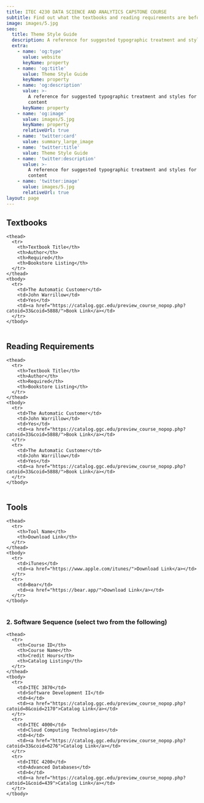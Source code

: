```yaml
---
title: ITEC 4230 DATA SCIENCE AND ANALYTICS CAPSTONE COURSE
subtitle: Find out what the textbooks and reading requirements are before taking the class.
image: images/5.jpg
seo:
  title: Theme Style Guide
  description: A reference for suggested typographic treatment and styles for your content
  extra:
    - name: 'og:type'
      value: website
      keyName: property
    - name: 'og:title'
      value: Theme Style Guide
      keyName: property
    - name: 'og:description'
      value: >-
        A reference for suggested typographic treatment and styles for your
        content
      keyName: property
    - name: 'og:image'
      value: images/5.jpg
      keyName: property
      relativeUrl: true
    - name: 'twitter:card'
      value: summary_large_image
    - name: 'twitter:title'
      value: Theme Style Guide
    - name: 'twitter:description'
      value: >-
        A reference for suggested typographic treatment and styles for your
        content
    - name: 'twitter:image'
      value: images/5.jpg
      relativeUrl: true
layout: page
---
```


## Textbooks


<div class="responsive-table">
  <table>
     
    <thead>
      <tr>
        <th>Textbook Title</th> 
        <th>Author</th>
        <th>Required</th> 
        <th>Bookstore Listing</th>
      </tr>
    </thead>
    <tbody>
      <tr>
        <td>The Automatic Customer</td>
        <td>John Warrillow</td> 
        <td>Yes</td> 
        <td><a href="https://catalog.ggc.edu/preview_course_nopop.php?catoid=33&coid=5888/">Book Link</a></td>
      </tr>
    </tbody>
    
  </table>
</div>

## Reading Requirements

<div class="responsive-table">
  <table>
     
    <thead>
      <tr>
        <th>Textbook Title</th> 
        <th>Author</th>
        <th>Required</th> 
        <th>Bookstore Listing</th>
      </tr>
    </thead>
    <tbody>
      <tr>
        <td>The Automatic Customer</td>
        <td>John Warrillow</td> 
        <td>Yes</td> 
        <td><a href="https://catalog.ggc.edu/preview_course_nopop.php?catoid=33&coid=5888/">Book Link</a></td>
      </tr>
      <tr>
        <td>The Automatic Customer</td>
        <td>John Warrillow</td> 
        <td>Yes</td> 
        <td><a href="https://catalog.ggc.edu/preview_course_nopop.php?catoid=33&coid=5888/">Book Link</a></td>
      </tr>
    </tbody>
    
  </table>
</div>

## Tools


<div class="responsive-table">
  <table>
     
    <thead>
      <tr>
        <th>Tool Name</th> 
        <th>Download Link</th>
      </tr>
    </thead>
    <tbody>
      <tr>
        <td>iTunes</td>
        <td><a href="https://www.apple.com/itunes/">Download Link</a></td>
      </tr>
      <tr>
        <td>Bear</td>
        <td><a href="https://bear.app/">Download Link</a></td>
      </tr>
    </tbody>
    
  </table>
</div>

### 2. Software Sequence (select two from the following)


<div class="responsive-table">
  <table>
     
    <thead>
      <tr>
        <th>Course ID</th> 
        <th>Course Name</th>
        <th>Credit Hours</th> 
        <th>Catalog Listing</th>
      </tr>
    </thead>
    <tbody>
      <tr>
        <td>ITEC 3870</td>
        <td>Software Development II</td> 
        <td>4</td> 
        <td><a href="https://catalog.ggc.edu/preview_course_nopop.php?catoid=8&coid=2170">Catalog Link</a></td>
      </tr>
      <tr>
        <td>ITEC 4000</td>
        <td>Cloud Computing Technologies</td> 
        <td>4</td> 
        <td><a href="https://catalog.ggc.edu/preview_course_nopop.php?catoid=33&coid=6276">Catalog Link</a></td>
      </tr>
      <tr>
        <td>ITEC 4200</td>
        <td>Advanced Databases</td> 
        <td>4</td> 
        <td><a href="https://catalog.ggc.edu/preview_course_nopop.php?catoid=1&coid=439">Catalog Link</a></td>
      </tr>
    </tbody>
    
  </table>
</div>

